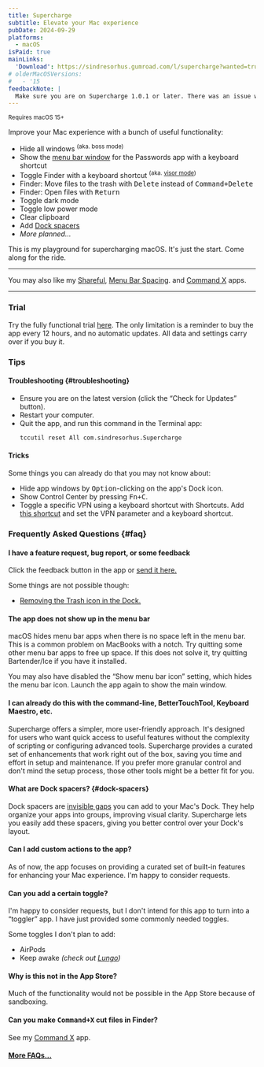 ```yaml
---
title: Supercharge
subtitle: Elevate your Mac experience
pubDate: 2024-09-29
platforms:
  - macOS
isPaid: true
mainLinks:
  'Download': https://sindresorhus.gumroad.com/l/supercharge?wanted=true
# olderMacOSVersions:
#   - '15
feedbackNote: |
  Make sure you are on Supercharge 1.0.1 or later. There was an issue with toggling dark mode in earlier versions.
---
```


<sup>Requires macOS 15+</sup>

Improve your Mac experience with a bunch of useful functionality:

- Hide all windows <sup>(aka. boss mode)</sup>
- Show the [menu bar window](https://github.com/user-attachments/assets/1b8e2e12-187a-4d32-8ba3-c13f154de9e0) for the Passwords app with a keyboard shortcut
- Toggle Finder with a keyboard shortcut <sup>(aka. [visor mode](https://totalfinder.binaryage.com/visor))</sup>
- Finder: Move files to the trash with <kbd>Delete</kbd> instead of <kbd>Command+Delete</kbd>
- Finder: Open files with <kbd>Return</kbd>
- Toggle dark mode
- Toggle low power mode
- Clear clipboard
- Add [Dock spacers](#dock-spacers)
- *More planned…*

This is my playground for supercharging macOS. It's just the start. Come along for the ride.

---

You may also like my [Shareful](/shareful), [Menu Bar Spacing](/menu-bar-spacing). and [Command X](/command-x) apps.

---

### Trial

Try the fully functional trial [here](https://www.dropbox.com/scl/fi/nya501wysnqx622wzeq0e/Supercharge-1.1.0-trial-1727780947.zip?rlkey=hcu84rxz8kuqqwz4dogxbf16r&raw=1). The only limitation is a reminder to buy the app every 12 hours, and no automatic updates. All data and settings carry over if you buy it.

### Tips

#### Troubleshooting {#troubleshooting}

- Ensure you are on the latest version (click the “Check for Updates” button).
- Restart your computer.
- Quit the app, and run this command in the Terminal app:
	```sh
	tccutil reset All com.sindresorhus.Supercharge
	```

#### Tricks

Some things you can already do that you may not know about:

- Hide app windows by <kbd>Option</kbd>-clicking on the app's Dock icon.
- Show Control Center by pressing <kbd>Fn+C</kbd>.
- Toggle a specific VPN using a keyboard shortcut with Shortcuts. Add [this shortcut](https://www.icloud.com/shortcuts/a0c3171fe98a4379b8197299a84b060e) and set the VPN parameter and a keyboard shortcut.

### Frequently Asked Questions {#faq}

#### I have a feature request, bug report, or some feedback

Click the feedback button in the app or [send it here.](https://sindresorhus.com/feedback?product=Supercharge&referrer=Website-FAQ)

Some things are not possible though:

- [Removing the Trash icon in the Dock.](https://apple.stackexchange.com/a/454812/2363)


#### The app does not show up in the menu bar

macOS hides menu bar apps when there is no space left in the menu bar. This is a common problem on MacBooks with a notch. Try quitting some other menu bar apps to free up space. If this does not solve it, try quitting Bartender/Ice if you have it installed.

You may also have disabled the “Show menu bar icon” setting, which hides the menu bar icon. Launch the app again to show the main window.

#### I can already do this with the command-line, BetterTouchTool, Keyboard Maestro, etc.

Supercharge offers a simpler, more user-friendly approach. It's designed for users who want quick access to useful features without the complexity of scripting or configuring advanced tools. Supercharge provides a curated set of enhancements that work right out of the box, saving you time and effort in setup and maintenance. If you prefer more granular control and don't mind the setup process, those other tools might be a better fit for you.

#### What are Dock spacers? {#dock-spacers}

Dock spacers are [invisible gaps](https://res.cloudinary.com/cpenned/image/upload/f_auto,w_auto/v1636732613/Blog/post-images/20211112-dock.jpg) you can add to your Mac's Dock. They help organize your apps into groups, improving visual clarity. Supercharge lets you easily add these spacers, giving you better control over your Dock's layout.

#### Can I add custom actions to the app?

As of now, the app focuses on providing a curated set of built-in features for enhancing your Mac experience. I'm happy to consider requests.

#### Can you add a certain toggle?

I'm happy to consider requests, but I don't intend for this app to turn into a “toggler” app. I have just provided some commonly needed toggles.

Some toggles I don't plan to add:

- AirPods
- Keep awake *(check out [Lungo](/lungo))*

#### Why is this not in the App Store?

Much of the functionality would not be possible in the App Store because of sandboxing.

#### Can you make <kbd>Command+X</kbd> cut files in Finder?

See my [Command X](/command-x) app.

#### [More FAQs…](/apps/faq)

<!-- ### Older Versions

- [] for macOS 14

These are free for everyone but they will not run on newer macOS versions.
 -->
